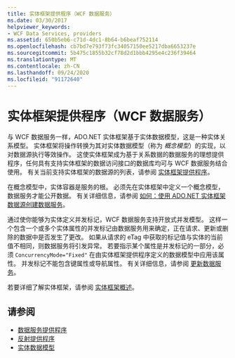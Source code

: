 ```yaml
---
title: 实体框架提供程序（WCF 数据服务）
ms.date: 03/30/2017
helpviewer_keywords:
- WCF Data Services, providers
ms.assetid: 650b5eb6-c71d-4dc1-8b64-b6beaf752114
ms.openlocfilehash: cb7bd7e793f73fc34057150ee5217dba6653237e
ms.sourcegitcommit: 5b475c1855b32cf78d2d1bbb4295e4c236f39464
ms.translationtype: MT
ms.contentlocale: zh-CN
ms.lasthandoff: 09/24/2020
ms.locfileid: "91172640"
---
```

# <a name="entity-framework-provider-wcf-data-services"></a>实体框架提供程序（WCF 数据服务）

与 WCF 数据服务一样，ADO.NET 实体框架基于实体数据模型，这是一种实体关系模型。 实体框架将操作转换为其对实体数据模型（称为 *概念模型*）的实现，以对数据源执行等效操作。 这使实体框架成为基于关系数据的数据服务的理想提供程序，任何具有支持实体框架的数据访问接口的数据库均可与 WCF 数据服务结合使用。 有关当前支持实体框架的数据源的列表，请参阅 [实体框架提供程序](/ef/ef6/fundamentals/providers/)。
  
 在概念模型中，实体容器是服务的根。 必须先在实体框架中定义一个概念模型，数据服务才能公开数据。 有关详细信息，请参阅 [如何：使用 ADO.NET 实体框架数据源创建数据服务](create-a-data-service-using-an-adonet-ef-data-wcf.md)。  
  
 通过使你能够为实体定义并发标记，WCF 数据服务支持开放式并发模型。 这样一个包含一个或多个实体属性的并发标记由数据服务用来确定，正在请求、更新或删除的数据中是否发生了更改。 如果从请求的 eTag 中获取的标记值与实体的当前值不相同，则数据服务将引发异常。 若要指示某个属性是并发标记的一部分，必须 `ConcurrencyMode="Fixed"` 在由实体框架提供程序定义的数据模型中应用该属性。 并发标记不能包含键属性或导航属性。 有关详细信息，请参阅 [更新数据服务](updating-the-data-service-wcf-data-services.md)。  
  
 若要详细了解实体框架，请参阅 [实体框架概述](../adonet/ef/overview.md)。  
  
## <a name="see-also"></a>请参阅

- [数据服务提供程序](data-services-providers-wcf-data-services.md)
- [反射提供程序](reflection-provider-wcf-data-services.md)
- [实体数据模型](../adonet/entity-data-model.md)
